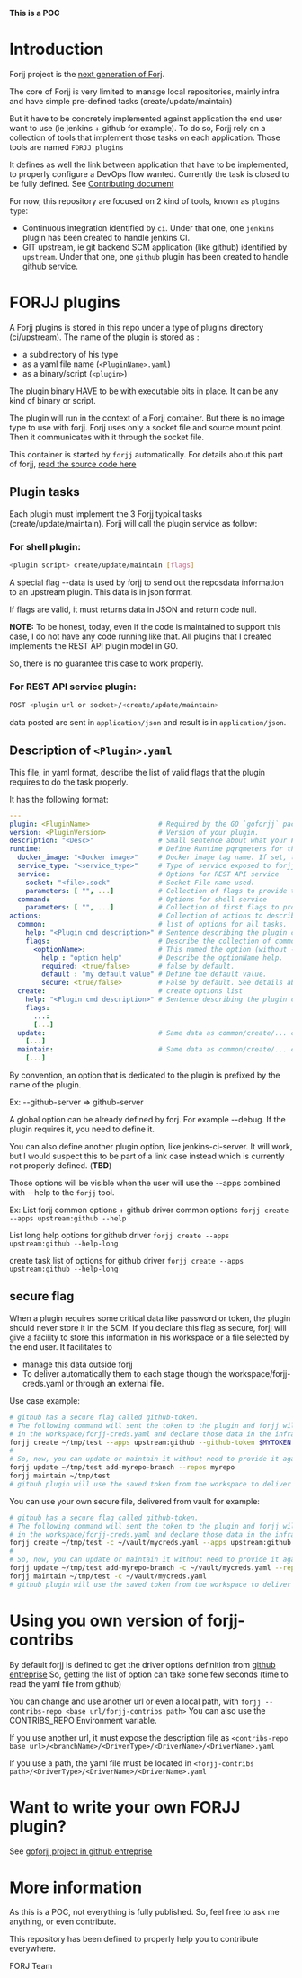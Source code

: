 **This is a POC**

# Introduction

Forjj project is the [next generation of Forj](https://github.com/forj-oss/forjj).

The core of Forjj is very limited to manage local repositories, mainly infra and have simple pre-defined tasks (create/update/maintain)

But it have to be concretely implemented against application the end user want to use (ie jenkins + github for example). To do so, Forjj rely on a collection of tools that implement those tasks on each application. Those tools are named `FORJJ plugins`

It defines as well the link between application that have to be implemented, to properly configure a DevOps flow wanted.
Currently the task is closed to be fully defined. See [Contributing document](CONTRIBUTING.md)

For now, this repository are focused on 2 kind of tools, known as `plugins type`:
- Continuous integration identified by `ci`. Under that one, one `jenkins` plugin has been created to handle jenkins CI.
- GIT upstream, ie git backend SCM application (like github) identified by `upstream`. Under that one, one `github` plugin has been created to handle github service.

# FORJJ plugins

A Forjj plugins is stored in this repo under a type of plugins directory (ci/upstream).
The name of the plugin is stored as :
- a subdirectory of his type
- as a yaml file name (`<PluginName>.yaml`)
- as a binary/script (`<plugin>`)

The plugin binary HAVE to be with executable bits in place. It can be any kind of binary or script.

The plugin will run in the context of a Forjj container. But there is no image type to use with forjj. Forjj uses only a socket file and source mount point. Then it communicates with it through the socket file.

This container is started by `forjj` automatically. For details about this part of forjj, [read the source code here](https://github.com/forj-oss/forjj/raw/master/driver.go)

## Plugin tasks

Each plugin must implement the 3 Forjj typical tasks (create/update/maintain). Forjj will call the plugin service as follow:

### For shell plugin:

```bash
<plugin script> create/update/maintain [flags]
```
A special flag --data is used by forjj to send out the reposdata information to an upstream plugin. This data is in json format.

If flags are valid, it must returns data in JSON and return code null.

**NOTE:** To be honest, today, even if the code is maintained to support this case, I do not have any code running like that. All plugins that I created implements the REST API plugin model in GO.

So, there is no guarantee this case to work properly.

### For REST API service plugin:

```bash
POST <plugin url or socket>/<create/update/maintain>
```

data posted are sent in `application/json` and result is in `application/json`.

## Description of `<Plugin>.yaml`

This file, in yaml format, describe the list of valid flags that the plugin requires to do the task properly.

It has the following format:

```yaml
---
plugin: <PluginName>                 # Required by the GO `goforjj` package. It must be the name of your yaml file.
version: <PluginVersion>             # Version of your plugin.
description: "<Desc>"                # Small sentence about what your FORJJ plugin do
runtime:                             # Define Runtime pqrqmeters for the plugin service/process
  docker_image: "<Docker image>"     # Docker image tag name. If set, the plugin will run through docker.
  service_type: "<service_type>"     # Type of service exposed to forjj. Can be 'REST API' or 'shell'.
  service:                           # Options for REST API service
    socket: "<file>.sock"            # Socket File name used.
    parameters: [ "", ...]           # Collection of flags to provide to the service daemon startup.
  command:                           # Options for shell service
    parameters: [ "", ...]           # Collection of first flags to provide to the service process execution.
actions:                             # Collection of actions to describe. common regroups options for all actions.
  common:                            # list of options for all tasks.
    help: "<Plugin cmd description>" # Sentence describing the plugin command tasks.
    flags:                           # Describe the collection of common flags.
      <optionName>:                  # This named the option (without --).
        help : "option help"         # Describe the optionName help.
        required: <true/false>       # false by default.
        default : "my default value" # Define the default value.
        secure: <true/false>         # False by default. See details about how secure data are managed between forjj and the plugin.
  create:                            # create options list
    help: "<Plugin cmd description>" # Sentence describing the plugin command tasks.
    flags:
      ...:
      [...]
  update:                            # Same data as common/create/... commands
    [...]
  maintain:                          # Same data as common/create/... commands
    [...]

```

By convention, an option that is dedicated to the plugin is prefixed by the name of the plugin.

Ex: --github-server => github-server

A global option can be already defined by forj. For example --debug. If the plugin requires it, you need to define it.

You can also define another plugin option, like jenkins-ci-server. It will work, but I would suspect this to be part of a link case instead which is currently not properly defined. (**TBD**)


Those options will be visible when the user will use the --apps combined with --help to the `forjj` tool.

Ex:
  List forjj common options + github driver common options
  `forjj create --apps upstream:github --help`

  List long help options for github driver
  `forjj create --apps upstream:github --help-long`

  create task list of options for github driver
  `forjj create --apps upstream:github --help-long`

## secure flag

When a plugin requires some critical data like password or token, the plugin should never store it in the SCM.
If you declare this flag as secure, forjj will give a facility to store this information in his workspace or a file selected by the end user.
It facilitates to
- manage this data outside forjj
- To deliver automatically them to each stage though the workspace/forjj-creds.yaml or through an external file.

Use case example:

```bash
# github has a secure flag called github-token.
# The following command will sent the token to the plugin and forjj will get it back requested by the plugin to store it
# in the workspace/forjj-creds.yaml and declare those data in the infra repo
forjj create ~/tmp/test --apps upstream:github --github-token $MYTOKEN
#
# So, now, you can update or maintain it without need to provide it again as it iw stored in the local workspace
forjj update ~/tmp/test add-myrepo-branch --repos myrepo
forjj maintain ~/tmp/test
# github plugin will use the saved token from the workspace to deliver the --github-token for you.
```

You can use your own secure file, delivered from vault for example:
```bash
# github has a secure flag called github-token.
# The following command will sent the token to the plugin and forjj will get it back requested by the plugin to store it
# in the workspace/forjj-creds.yaml and declare those data in the infra repo
forjj create ~/tmp/test -c ~/vault/mycreds.yaml --apps upstream:github --github-token $MYTOKEN
#
# So, now, you can update or maintain it without need to provide it again as it iw stored in the local workspace
forjj update ~/tmp/test add-myrepo-branch -c ~/vault/mycreds.yaml --repos myrepo
forjj maintain ~/tmp/test -c ~/vault/mycreds.yaml
# github plugin will use the saved token from the workspace to deliver the --github-token for you.
```

# Using you own version of forjj-contribs

By default forjj is defined to get the driver options definition from [github entreprise](https://github.com/forj-oss/forjj-contribs)
So, getting the list of option can take some few seconds (time to read the yaml file from github)

You can change and use another url or even a local path, with `forjj --contribs-repo <base url/forjj-contribs path>`
You can also use the CONTRIBS_REPO Environment variable.

If you use another url, it must expose the description file as `<contribs-repo base url>/<branchName>/<DriverType>/<DriverName>/<DriverName>.yaml`

If you use a path, the yaml file must be located in `<forjj-contribs path>/<DriverType>/<DriverName>/<DriverName>.yaml`

# Want to write your own FORJJ plugin?

See [goforjj project in github entreprise](https://github.com/forj-oss/goforjj)

# More information

As this is a POC, not everything is fully published. So, feel free to ask me anything, or even contribute.

This repository has been defined to properly help you to contribute everywhere.


FORJ Team
